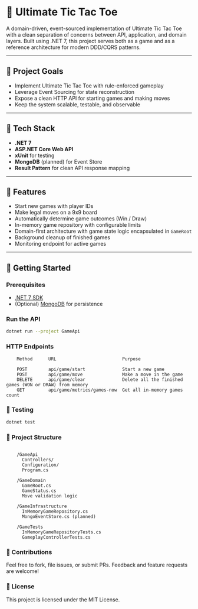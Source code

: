 ﻿# 🧠 Ultimate Tic Tac Toe

A domain-driven, event-sourced implementation of Ultimate Tic Tac Toe with a clean separation of concerns between API, application, and domain layers.
Built using .NET 7, this project serves both as a game and as a reference architecture for modern DDD/CQRS patterns.

---

## 🎯 Project Goals

- Implement Ultimate Tic Tac Toe with rule-enforced gameplay
- Leverage Event Sourcing for state reconstruction
- Expose a clean HTTP API for starting games and making moves
- Keep the system scalable, testable, and observable

---

## 🧱 Tech Stack

- **.NET 7**
- **ASP.NET Core Web API**
- **xUnit** for testing
- **MongoDB** (planned) for Event Store
- **Result<T> Pattern** for clean API response mapping

---

## 🚀 Features

- Start new games with player IDs
- Make legal moves on a 9x9 board
- Automatically determine game outcomes (Win / Draw)
- In-memory game repository with configurable limits
- Domain-first architecture with game state logic encapsulated in `GameRoot`
- Background cleanup of finished games
- Monitoring endpoint for active games

---

## 🔧 Getting Started

### Prerequisites

- [.NET 7 SDK](https://dotnet.microsoft.com/en-us/download/dotnet/7.0)
- (Optional) [MongoDB](https://www.mongodb.com/try/download/community) for persistence

### Run the API

```bash
dotnet run --project GameApi
```

### HTTP Endpoints

```    
    Method		URL			                Purpose
    
    POST		api/game/start		        Start a new game
    POST		api/game/move   		    Make a move in the game        
    DELETE		api/game/clear		        Delete all the finished games (WON or DRAW) from memory
    GET		    api/game/metrics/games-now	Get all in-memory games count
```

### 🧪 Testing

```bash
dotnet test
```

### 📁 Project Structure

```

    /GameApi
      Controllers/
      Configuration/
      Program.cs
    
    /GameDomain
      GameRoot.cs
      GameStatus.cs
      Move validation logic
    
    /GameInfrastructure
      InMemoryGameRepository.cs
      MongoEventStore.cs (planned)
    
    /GameTests
      InMemoryGameRepositoryTests.cs
      GameplayControllerTests.cs

```

### 🤝 Contributions

Feel free to fork, file issues, or submit PRs. Feedback and feature requests are welcome!

### 📄 License

This project is licensed under the MIT License.